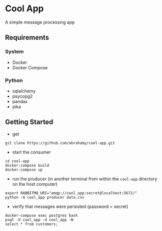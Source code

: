 # Cool App

A simple message processing app

## Requirements

### System

- Docker
- Docker Compose

### Python

- sqlalchemy
- psycopg2
- pandas
- pika

## Getting Started

- get

```
git clone https://github.com/abrahamy/cool-app.git
```

- start the consumer

```
cd cool-app
docker-compose build
docker-compose up
```

- run the producer (in another terminal from within the `cool-app` directory on the host computer)

```
export RABBITMQ_URI="amqp://cool_app:secret@localhost:5672/"
python -m cool_app producer data.csv
```

- verify that messages were persisted (password = secret)

```
docker-compose exec postgres bash
psql -U cool_app -d cool_app -W
select * from customers;
```
